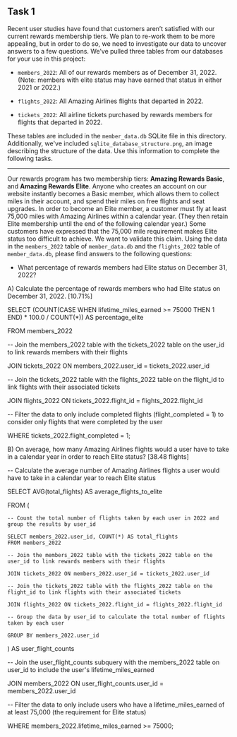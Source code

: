 ## Task 1

Recent user studies have found that customers aren’t satisfied with our current rewards membership tiers. We plan to re-work them to be more appealing, but in order to do so, we need to investigate our data to uncover answers to a few questions.
We’ve pulled three tables from our databases for your use in this project:

  - `members_2022`: All of our rewards members as of December 31, 2022. (Note: members with elite status may have earned that status in either 2021 or 2022.)

  - `flights_2022`: All Amazing Airlines flights that departed in 2022.

  - `tickets_2022`: All airline tickets purchased by rewards members for flights that departed in 2022.

These tables are included in the `member_data.db` SQLite file in this directory. Additionally, we've included `sqlite_database_structure.png`, an image describing the structure of the data. Use this information to complete the following tasks.

---

Our rewards program has two membership tiers: **Amazing Rewards Basic**, and **Amazing Rewards Elite**. Anyone who creates an account on our website instantly becomes a Basic member, which allows them to collect miles in their account, and spend their miles on free flights and seat upgrades. In order to become an Elite member, a customer must fly at least 75,000 miles with Amazing Airlines within a calendar year. (They then retain Elite membership until the end of the following calendar year.)
Some customers have expressed that the 75,000 mile requirement makes Elite status too difficult to achieve. We want to validate this claim. Using the data in the `members_2022` table of `member_data.db` and the `flights_2022` table of `member_data.db`, please find answers to the following questions:
- What percentage of rewards members had Elite status on December 31, 2022?

A) Calculate the percentage of rewards members who had Elite status on December 31, 2022. [10.71%]

SELECT 
    (COUNT(CASE WHEN lifetime_miles_earned >= 75000 THEN 1 END) * 100.0 / COUNT(*)) AS percentage_elite

FROM members_2022

-- Join the members_2022 table with the tickets_2022 table on the user_id to link rewards members with their flights

JOIN tickets_2022 ON members_2022.user_id = tickets_2022.user_id

-- Join the tickets_2022 table with the flights_2022 table on the flight_id to link flights with their associated tickets

JOIN flights_2022 ON tickets_2022.flight_id = flights_2022.flight_id

-- Filter the data to only include completed flights (flight_completed = 1) to consider only flights that were completed by the user

WHERE tickets_2022.flight_completed = 1;


B) On average, how many Amazing Airlines flights would a user have to take in a calendar year in order to reach Elite status? [38.48 flights]

-- Calculate the average number of Amazing Airlines flights a user would have to take in a calendar year to reach Elite status

SELECT AVG(total_flights) AS average_flights_to_elite

FROM (

    -- Count the total number of flights taken by each user in 2022 and group the results by user_id

    SELECT members_2022.user_id, COUNT(*) AS total_flights
    FROM members_2022

    -- Join the members_2022 table with the tickets_2022 table on the user_id to link rewards members with their flights

    JOIN tickets_2022 ON members_2022.user_id = tickets_2022.user_id

    -- Join the tickets_2022 table with the flights_2022 table on the flight_id to link flights with their associated tickets

    JOIN flights_2022 ON tickets_2022.flight_id = flights_2022.flight_id

    -- Group the data by user_id to calculate the total number of flights taken by each user

    GROUP BY members_2022.user_id

) AS user_flight_counts

-- Join the user_flight_counts subquery with the members_2022 table on user_id to include the user's lifetime_miles_earned

JOIN members_2022 ON user_flight_counts.user_id = members_2022.user_id

-- Filter the data to only include users who have a lifetime_miles_earned of at least 75,000 (the requirement for Elite status)

WHERE members_2022.lifetime_miles_earned >= 75000;



